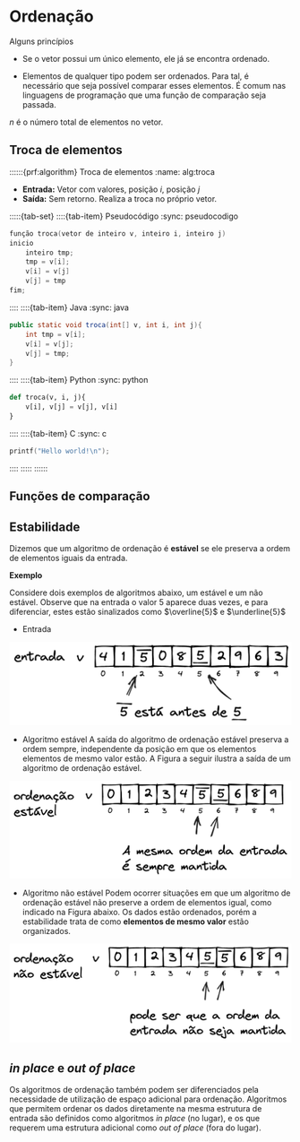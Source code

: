 # Ordenação

Alguns princípios

- Se o vetor possui um único elemento, ele já se encontra ordenado.

- Elementos de qualquer tipo podem ser ordenados. Para tal, é necessário que seja possível comparar esses elementos. É comum nas linguagens de programação que uma função de comparação seja passada.

$n$ é o número total de elementos no vetor.

## Troca de elementos
::::::{prf:algorithm} Troca de elementos
:name: alg:troca

- **Entrada:** Vetor com valores, posição $i$, posição $j$
- **Saída:** Sem retorno. Realiza a troca no próprio vetor.

<!-- TABSET -->
:::::{tab-set}
::::{tab-item} Pseudocódigo
:sync: pseudocodigo

```c
função troca(vetor de inteiro v, inteiro i, inteiro j)
inicio
    inteiro tmp;
    tmp = v[i];
    v[i] = v[j]
    v[j] = tmp
fim;
```

::::
::::{tab-item} Java
:sync: java

```java
public static void troca(int[] v, int i, int j){
    int tmp = v[i];
    v[i] = v[j];
    v[j] = tmp;
}
```

::::
::::{tab-item} Python
:sync: python



```python
def troca(v, i, j){
    v[i], v[j] = v[j], v[i]
}
```

::::
::::{tab-item} C
:sync: c

```c
printf("Hello world!\n");
```

::::
:::::
::::::

## Funções de comparação

## Estabilidade

Dizemos que um algoritmo de ordenação é **estável** se ele preserva a ordem de elementos iguais da entrada.

**Exemplo**

Considere dois exemplos de algoritmos abaixo, um estável e um não estável. Observe que na entrada o valor $5$ aparece duas vezes, e para diferenciar, estes estão sinalizados como $\overline{5}$ e $\underline{5}$

- Entrada

![ordenacao_estavel-entrada](img/ordenacao_estavel_01-entrada.png)

- Algoritmo estável
A saída do algoritmo de ordenação estável preserva a ordem sempre, independente da posição em que os elementos elementos de mesmo valor estão. A Figura a seguir ilustra a saída de um algoritmo de ordenação estável.

![ordenacao_estavel-estavel](img/ordenacao_estavel_02-estavel.png)

- Algoritmo não estável
Podem ocorrer situações em que um algoritmo de ordenação estável não preserve a ordem de elementos igual, como indicado na Figura abaixo. Os dados estão ordenados, porém a estabilidade trata de como **elementos de mesmo valor** estão organizados.

![ordenacao_estavel-estavel](img/ordenacao_estavel_03-nao_estavel.png)

## *in place* e *out of place*

Os algoritmos de ordenação também podem ser diferenciados pela necessidade de utilização de espaço adicional para ordenação. Algoritmos que permitem ordenar os dados diretamente na mesma estrutura de entrada são definidos como algoritmos *in place* (no lugar), e os que requerem uma estrutura adicional como *out of place* (fora do lugar).